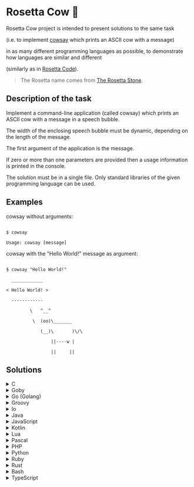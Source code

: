 # Rosetta Cow 🐄

Rosetta Cow project is intended to present solutions to the same task
(i.e. to implement [cowsay](https://en.wikipedia.org/wiki/Cowsay) which prints an ASCII cow with a message)
in as many different programming languages as possible, to demonstrate how languages are similar and different
(similarly as in [Rosetta Code](https://en.wikipedia.org/wiki/Rosetta_Code)).

> The Rosetta name comes from [The Rosetta Stone](https://en.wikipedia.org/wiki/Rosetta_Stone).

## Description of the task

Implement a command-line application (called cowsay) which prints an ASCII cow with a message in a speech bubble.
The width of the enclosing speech bubble must be dynamic, depending on the length of the message.

The first argument of the application is the message.
If zero or more than one parameters are provided then a usage information is printed in the console.

The solution must be in a single file. Only standard libraries of the given programming language can be used.

## Examples

cowsay without arguments:

```
$ cowsay
Usage: cowsay [message]
```

cowsay with the "Hello World!" message as argument:

```
$ cowsay "Hello World!"
  ____________
< Hello World! >
  ------------
         \   ^__^ 
          \  (oo)\_______
             (__)\       )\/\
                 ||----w |
                 ||     ||
```

## Solutions

<details><summary>C</summary>

```c
#include <stdlib.h>
#include <stdio.h>
#include <string.h>

char *template =
    " %s \n"
    "< %s >\n"
    " %s\n"
    "        \\   ^__^\n"
    "         \\  (oo)\\_______\n"
    "            (__)\\       )\\/\\\n"
    "                ||----w |\n"
    "                ||     ||\n";

char *border(char *text, char borderChar) {
    int length = strlen(text) + 2;
    char *buffer = malloc(length + 1);
    memset(buffer, borderChar, length);
    buffer[length] = '\0';
    return buffer;
}

int main(int argc, char *argv[]) {
    if (argc == 2) {
        char *text = argv[1];
        printf(template, border(text, '_'), text, border(text, '-'));
    } else {
        printf("Usage: cowsay [message]\n");
    }
    return 0;
}
```

> Implemented using: gcc (GCC) 7.4.0
</details>

<details><summary>Goby</summary>

```gb
#!/usr/bin/env goby

def template(text)
String.fmt "
 %s
< %s >
 %s
        \\   ^__^
         \\  (oo)\\_______
            (__)\\       )\\/\\
                ||----w |
                ||     ||
", border(text, '_'), text, border(text, '-')
end

def border(text, char)
  char * (text.length + 2)
end

if ARGV.length == 1
  text = ARGV[0]
  puts template(text)
else
  puts "Usage: cowsay [message]"
end
```

> Implemented using: goby 0.1.13
</details>

<details><summary>Go (Golang)</summary>

```go
package main

import (
	"fmt"
	"os"
	"strings"
)

const template string = `
 %s
< %s >
 %s
        \   ^__^
         \  (oo)\_______
            (__)\       )\/\
                ||----w |
                ||     ||
`

func border(text, char string) string {
	return strings.Repeat(char, len([]rune(text))+2)
}

func main() {
	if len(os.Args) == 2 {
		text := os.Args[1]
		fmt.Printf(template, border(text, "_"), text, border(text, "-"))
	} else {
		fmt.Println("Usage: cowsay [message]")
	}
}
```

> Implemented using: go version go1.13
</details>

<details><summary>Groovy</summary>

```groovy
#!/usr/bin/env groovy

def template(text) {
"""
 ${border(text, '_')}
< ${text} >
 ${border(text, '-')}
        \\   ^__^
         \\  (oo)\\_______
            (__)\\       )\\/\\
                ||----w |
                ||     ||
"""
}

def border(text, chr) {
  chr * (text.length() + 2)
}

if (args.length == 1) {
  text = args[0]
  println template(text)
} else {
  println "Usage: cowsay [message]"
}
```

> Implemented using: Groovy Version: 2.5.8
</details>

<details><summary>Io</summary>

```io
#!/usr/local/bin/io

template := method(text,
"""
 #{border(text, "_")}
< #{text} >
 #{border(text, "-")}
        \   ^__^
         \  (oo)\_______
            (__)\       )\/\
                ||----w |
                ||     ||
""" interpolate
)

border := method(text, char,
  char repeated(text size + 2)
)

if(System args size == 2) then(
  text := System args at(1)
  template(text) println
) else(
  "Usage: cowsay [message]" println
)
```

> Implemented using: Io Programming Language, v. 20110905
</details>

<details><summary>Java</summary>

```java
public class Cowsay {

    private static final String TEMPLATE = String.join("\n",
        "",
        " %s",
        "< %s >",
        " %s",
        "        \\   ^__^",
        "         \\  (oo)\\_______",
        "            (__)\\       )\\/\\",
        "                ||----w |",
        "                ||     ||",
        ""
    );

    private static String border(String text, String border) {
        return border.repeat(text.length() + 2);
    }

    public static void main(String[] args) {
        if (args.length == 1) {
            var text = args[0];
            System.out.printf(TEMPLATE, border(text, "_"), text, border(text, "-"));
        } else {
            System.out.println("Usage: cowsay [message]");
        }
    }
}
```

> Implemented using: openjdk version 11.0.4
</details>

<details><summary>JavaScript</summary>

```js
#!/usr/bin/env node

function template(text) {
return `
 ${border(text, '_')}
< ${text} >
 ${border(text, '-')}
        \\   ^__^
         \\  (oo)\\_______
            (__)\\       )\\/\\
                ||----w |
                ||     ||
`;
}

function border(text, char) {
  return char.repeat(text.length + 2);
}

const args = process.argv.slice(2);
if (args.length === 1) {
  const text = args[0];
  console.log(template(text));
} else {
  console.log('Usage: cowsay [message]');
}
```

> Implemented using: Node.js v8.10.0
</details>

<details><summary>Kotlin</summary>

```kt
fun template(text: String) =
    """
     ${border(text, "_")}
    < ${text} >
     ${border(text, "-")}
            \   ^__^
             \  (oo)\_______
                (__)\       )\/\
                    ||----w |
                    ||     ||
    """.trimIndent()

fun border(text: String, chr: String) = chr.repeat(text.length + 2)

fun main(args: Array<String>) {
    if (args.size == 1) {
        val text = args[0]
        println(template(text))
    } else {
        println("Usage: cowsay [message]")
    }
}
```

> Implemented using: Kotlin version 1.5.0-release-749
</details>

<details><summary>Lua</summary>

```lua
#!/usr/bin/env lua

local template = [[
 %s
< %s >
 %s
        \   ^__^
         \  (oo)\_______
            (__)\       )\/\
                ||----w |
                ||     ||
]]

function border (text, char)
  return string.rep(char, #text + 2)
end

if #arg == 1 then
  local text = arg[1]
  print(string.format(template, border(text, '_'), text, border(text, '-')))
else
  print('Usage: cowsay [message]')
end
```

> Implemented using: Lua 5.3.3
</details>

<details><summary>Pascal</summary>

```pas
program cowsay;

uses sysutils, strutils;

const
  template: string = concat(
    ' %s', lineending,
    '< %s >', lineending,
    ' %s', lineending,
    '        \   ^__^', lineending,
    '         \  (oo)\_______', lineending,
    '            (__)\       )\/\', lineending,
    '                ||----w |', lineending,
    '                ||     ||', lineending
  );

var
  text: string;

function border(text, char: string): string;
begin
  border := dupestring(char, length(text) + 2);
end;

begin
  if paramcount = 1 then
  begin
    text := paramstr(1);
    writeln(format(template, [border(text, '_'), text, border(text, '-')]));
  end
  else
    writeln('Usage: cowsay [message]');
end.
```

> Implemented using: Free Pascal Compiler version 3.0.4
</details>

<details><summary>PHP</summary>

```php
#!/usr/local/bin/php
<?php
function template($text, $border) {
return "
 {$border($text, '_')}
< {$text} >
 {$border($text, '-')}
        \   ^__^
         \  (oo)\_______
            (__)\       )\/\
                ||----w |
                ||     ||
";
}

$border = function($text, $char) {
  return str_repeat($char, strlen($text) + 2);
};

if ($argc == 2) {
  print template($argv[1], $border);
} else {
  print "Usage: cowsay [message]\n";
}
?>
```

> Implemented using: PHP 8.0.0 (cli) (built: Nov 24 2020 22:02:58)
</details>

<details><summary>Python</summary>

```py
#!/usr/bin/python

import sys

template = """
 %s
< %s >
 %s
        \   ^__^
         \  (oo)\_______
            (__)\       )\/\\
                ||----w |
                ||     ||
"""

def border(text, char):
  return char * (len(text) + 2)

if len(sys.argv) == 2:
  text = sys.argv[1]
  print(template % (border(text, "_"), text, border(text, "-")))
else:
  print("Usage: cowsay [message]")
```

> Implemented using: Python 2.7.15+
</details>

<details><summary>Ruby</summary>

```rb
#!/usr/bin/env ruby

def template(text)
"
 #{border text, '_'}
< #{text} >
 #{border text, '-'}
        \\   ^__^
         \\  (oo)\\_______
            (__)\\       )\\/\\
                ||----w |
                ||     ||
"
end

def border(text, char)
  char * (text.length + 2)
end

if ARGV.size == 1
  text = ARGV[0]
  puts template(text)
else
  puts "Usage: cowsay [message]"
end
```

> Implemented using: ruby 2.5.1p57
</details>

<details><summary>Rust</summary>

```rs
use std::env;

const TEMPLATE: &str = r#"
 {}
< {} >
 {}
        \   ^__^
         \  (oo)\_______
            (__)\       )\/\
                ||----w |
                ||     ||
"#;

fn border(text: &str, chr: &str) -> String {
    return chr.repeat(text.chars().count() + 2);
}

fn main() {
    let args: Vec<String> = env::args().skip(1).collect();
    if args.len() == 1 {
        let text = &args[0];
        println!(
            "{}",
            TEMPLATE
                .replacen("{}", &border(text, "_"), 1)
                .replacen("{}", text, 1)
                .replacen("{}", &border(text, "-"), 1)
        );
    } else {
        println!("Usage: cowsay [message]");
    }
}
```

> Implemented using: rustc 1.48.0 (7eac88abb 2020-11-16)
</details>

<details><summary>Bash</summary>

```sh
#!/bin/bash

TEMPLATE=" %s
< %s >
 %s
        \\   ^__^
         \\  (oo)\\_______
            (__)\\       )\\/\\
                ||----w |
                ||     ||\n"

border() {
  v=$(printf "%-${#1}s" "$2")
  echo "$2${v// /$2}$2"
}

if [ $# -eq 1 ]; then
  printf "$TEMPLATE" $(border "$1" "_") "$1" $(border "$1" "-")
else
  echo "Usage: cowsay [message]"
fi

```

> Implemented using: GNU bash, version 5.0.7
</details>

<details><summary>TypeScript</summary>

```ts
#!/usr/bin/env ts-node

function template(text: string): string {
return `
 ${border(text, '_')}
< ${text} >
 ${border(text, '-')}
        \\   ^__^
         \\  (oo)\\_______
            (__)\\       )\\/\\
                ||----w |
                ||     ||
`
}

function border(text: string, char: string): string {
  return char.repeat(text.length + 2)
}

const args: string[] = process.argv.slice(2)
if (args.length === 1) {
  const text: string = args[0]
  console.log(template(text))
} else {
  console.log('Usage: cowsay [message]')
}
```

> Implemented using: ts-node v8.6.2
</details>

